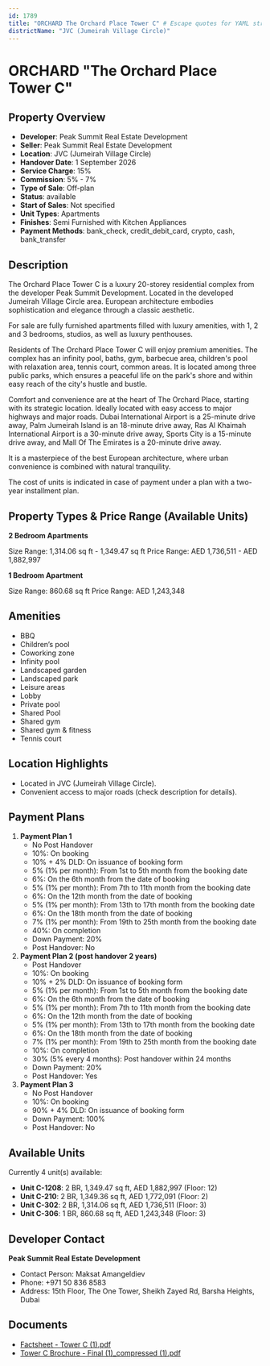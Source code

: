 ```yaml
---
id: 1789
title: "ORCHARD The Orchard Place Tower C" # Escape quotes for YAML string
districtName: "JVC (Jumeirah Village Circle)"
---
```


# ORCHARD "The Orchard Place Tower C"

## Property Overview
- **Developer**: Peak Summit Real Estate Development
- **Seller**: Peak Summit Real Estate Development
- **Location**: JVC (Jumeirah Village Circle)
- **Handover Date**: 1 September 2026
- **Service Charge**: 15%
- **Commission**: 5% - 7%
- **Type of Sale**: Off-plan
- **Status**: available
- **Start of Sales**: Not specified
- **Unit Types**: Apartments
- **Finishes**: Semi Furnished with Kitchen Appliances
- **Payment Methods**: bank_check, credit_debit_card, crypto, cash, bank_transfer

## Description
The Orchard Place Tower C is a luxury 20-storey residential complex from the developer Peak Summit Development. Located in the developed Jumeirah Village Circle area. European architecture embodies sophistication and elegance through a classic aesthetic.

For sale are fully furnished apartments filled with luxury amenities, with 1, 2 and 3 bedrooms, studios, as well as luxury penthouses.

Residents of The Orchard Place Tower C will enjoy premium amenities. The complex has an infinity pool, baths, gym, barbecue area, children's pool with relaxation area, tennis court, common areas. It is located among three public parks, which ensures a peaceful life on the park's shore and within easy reach of the city's hustle and bustle.

Comfort and convenience are at the heart of The Orchard Place, starting with its strategic location. Ideally located with easy access to major highways and major roads. Dubai International Airport is a 25-minute drive away, Palm Jumeirah Island is an 18-minute drive away, Ras Al Khaimah International Airport is a 30-minute drive away, Sports City is a 15-minute drive away, and Mall Of The Emirates is a 20-minute drive away.

It is a masterpiece of the best European architecture, where urban convenience is combined with natural tranquility.

The cost of units is indicated in case of payment under a plan with a two-year installment plan.

## Property Types & Price Range (Available Units)
**2 Bedroom Apartments**

Size Range: 1,314.06 sq ft - 1,349.47 sq ft
Price Range: AED 1,736,511 - AED 1,882,997

**1 Bedroom Apartment**

Size Range: 860.68 sq ft
Price Range: AED 1,243,348

## Amenities
- BBQ
- Children’s pool
- Coworking zone
- Infinity pool
- Landscaped garden
- Landscaped park
- Leisure areas
- Lobby
- Private pool
- Shared Pool
- Shared gym
- Shared gym & fitness
- Tennis court

## Location Highlights
- Located in JVC (Jumeirah Village Circle).
- Convenient access to major roads (check description for details).

## Payment Plans
1. **Payment Plan 1**
   - No Post Handover
   - 10%: On booking
   - 10% + 4% DLD: On issuance of booking form
   - 5% (1% per month): From 1st to 5th month from the booking date
   - 6%: On the 6th month from the date of booking
   - 5% (1% per month): From 7th to 11th month from the booking date
   - 6%: On the 12th month from the date of booking
   - 5% (1% per month): From 13th to 17th month from the booking date
   - 6%: On the 18th month from the date of booking
   - 7% (1% per month): From 19th to 25th month from the booking date
   - 40%: On completion
   - Down Payment: 20%
   - Post Handover: No
2. **Payment Plan 2 (post handover 2 years)**
   - Post Handover
   - 10%: On booking
   - 10% + 2% DLD: On issuance of booking form
   - 5% (1% per month): From 1st to 5th month from the booking date
   - 6%: On the 6th month from the date of booking
   - 5% (1% per month): From 7th to 11th month from the booking date
   - 6%: On the 12th month from the date of booking
   - 5% (1% per month): From 13th to 17th month from the booking date
   - 6%: On the 18th month from the date of booking
   - 7% (1% per month): From 19th to 25th month from the booking date
   - 10%: On completion
   - 30% (5% every 4 months): Post handover within 24 months
   - Down Payment: 20%
   - Post Handover: Yes
3. **Payment Plan 3**
   - No Post Handover
   - 10%: On booking
   - 90% + 4% DLD: On issuance of booking form
   - Down Payment: 100%
   - Post Handover: No

## Available Units
Currently 4 unit(s) available:
- **Unit C-1208**: 2 BR, 1,349.47 sq ft, AED 1,882,997 (Floor: 12)
- **Unit C-210**: 2 BR, 1,349.36 sq ft, AED 1,772,091 (Floor: 2)
- **Unit C-302**: 2 BR, 1,314.06 sq ft, AED 1,736,511 (Floor: 3)
- **Unit C-306**: 1 BR, 860.68 sq ft, AED 1,243,348 (Floor: 3)

## Developer Contact
**Peak Summit Real Estate Development**
- Contact Person: Maksat Amangeldiev
- Phone: +971 50 836 8583
- Address: 15th Floor, The One Tower, Sheikh Zayed Rd, Barsha Heights, Dubai

## Documents
- [Factsheet - Tower C  (1).pdf](https://cdn.geniemap.net/2024/04/30/rUIhC2tQ9oEc2hMM0f07oadYvEtWtgnwA6bHN1mV.pdf)
- [Tower C Brochure - Final (1)_compressed (1).pdf](https://cdn.geniemap.net/2024/05/08/k6Bnn55OFpKTQCI0S3YMxOCJvcMoE8loTA5lhaUX.pdf)
